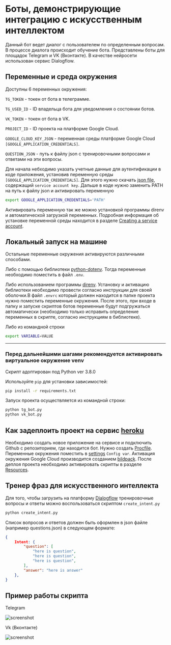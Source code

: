 # Боты, демонстрирующие интеграцию с искусственным интеллектом

Данный бот ведет диалог с пользователем по определенным вопросам. В процессе диалога происходит обучение бота.
Представлены боты для площадок Telegram и VK (Вконтакте). В качестве нейросети использован сервис Dialogflow.

## Переменные и среда окружения

Доступны 6 переменных окружения:

`TG_TOKEN` - токен от бота в телеграмме.

`TG_USED_ID` - ID владельца бота для уведомления о состоянии ботов.

`VK_TOKEN` - токен от бота в VK.

`PROJECT_ID` - ID проекта на платформе Google Cloud.

`GOOGLE_CLOUD_KEY_JSON` - переменная среды платформе Google Cloud `[GOOGLE_APPLICATION_CREDENTIALS]`.

`QUESTION_JSON` - путь к файлу json с тренировочными вопросами и ответами на эти вопросы.

Для начала небходимо указать учетные данные для аутентификации в коде приложения, установив переменную среды `[GOOGLE_APPLICATION_CREDENTIALS]`. Для этого нужно скачать [json file](https://console.cloud.google.com/apis/credentials/serviceaccountkey?_ga=2.17190073.1666737017.1594636150-802301315.1594035578), содержащий `service account key`. Дальше в коде нужно заменить PATH на путь к файлу json и активировать переменную

```bash
export GOOGLE_APPLICATION_CREDENTIALS='PATH'
```

Активировать переменную так же можно установкой программы direnv и автоматической загрузкой переменных. Подробная информация об установке переменной среды находится в разделе [Creating a service account](https://cloud.google.com/docs/authentication/production#creating_a_service_account).

## Локальный запуск на машине

Остальные переменные окружения активируются различными способами.

Либо с помощью библиотеки [python-dotenv](https://pypi.org/project/python-dotenv/). Тогда переменные необходимо поместить в файл `.env`.

Либо использованием программы [direnv](https://github.com/direnv/direnv). Установку и активацию библиотеки необходимо провести согласно инструкции для своей оболочки.В файл `.envrc` который должен находится в папке проекта нужно поместить переменные окружения.
После этого, при входе в папку и запуске скриптов ботов переменные будут подгружаться автоматически (необходимо только
исправить определение переменных в скрипте, согласно инструкциям в библиотеке).

Либо из командной строки

```bash
export VARIABLE=VALUE
```

***

### Перед дальнейшими шагами рекомендуется активировать виртуальное окружение venv

Скрипт адоптирован под Python ver 3.8.0

Используйте `pip` для установки зависимостей:

```bash
pip install -r requirements.txt
```

Запуск проекта осуществляется из командной строки:

```bash
python tg_bot.py
python vk_bot.py
```

## Как задеплоить проект на сервис [heroku](https://dashboard.heroku.com/apps)

Необходимо создать новое приложение на сервисе и подключить Github с репозиторием, где находится бот. Нужно создать [Procfile](https://devcenter.heroku.com/articles/procfile). Переменные окружения поместить в [settings](https://dashboard.heroku.com/apps/devman-telegram-bot/settings) `Config var`. Активация окружения Google Cloud производится созданием [bildpack](https://github.com/gerywahyunugraha/heroku-google-application-credentials-buildpack).
После деплоя проекта необходимо активировать скрипты в разделе [Resources](https://dashboard.heroku.com/apps/speach-bot/resources).

## Тренер фраз для искусственного интеллекта

Для того, чтобы загрузить на платформу [Dialogflow](https://dialogflow.cloud.google.com) тренировочные вопросы и ответы можно воспользоваться скриптом `create_intent.py`

```python
python create_intent.py
```

Список вопросов и ответов должен быть оформлен в json файле (например questions.json) в следующем формате:

```json
{
    Intent: {
        "question": [
            "here is question",
            "here is question",
            "here is question",
        ],
        "answer": "here is answer"
    },
}
```

## Пример работы скрипта

Telegram

![screenshot](screenshots/tg_bot.gif)

Vk (Вконтакте)

![screenshot](screenshots/vk_bot.gif)
